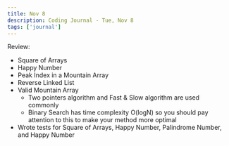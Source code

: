 ```yaml
---
title: Nov 8
description: Coding Journal - Tue, Nov 8
tags: ['journal']
---
```


Review:

- Square of Arrays
- Happy Number
- Peak Index in a Mountain Array
- Reverse Linked List
- Valid Mountain Array
    - Two pointers algorithm and Fast & Slow algorithm are used commonly
    - Binary Search has time complexity O(logN) so you should pay attention to this to make your method more optimal
- Wrote tests for Square of Arrays, Happy Number, Palindrome Number, and Happy Number
